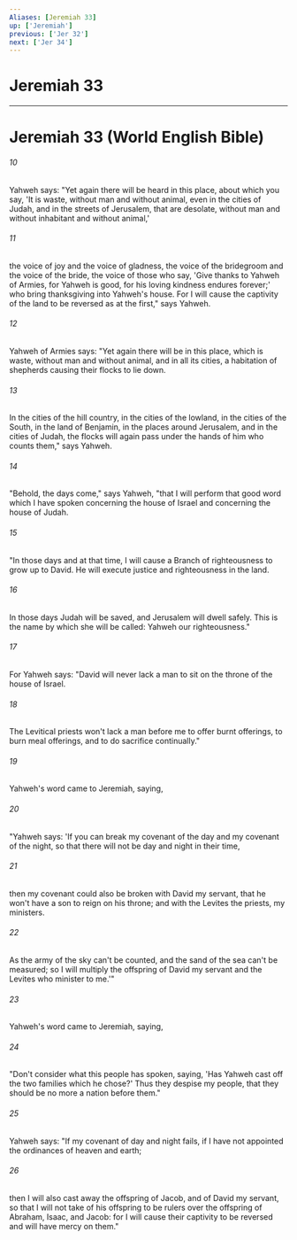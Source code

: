 ```yaml
---
Aliases: [Jeremiah 33]
up: ['Jeremiah']
previous: ['Jer 32']
next: ['Jer 34']
---
```

# Jeremiah 33
***

# Jeremiah 33 (World English Bible) 



###### 10 

Yahweh says: "Yet again there will be heard in this place, about which you say, 'It is waste, without man and without animal, even in the cities of Judah, and in the streets of Jerusalem, that are desolate, without man and without inhabitant and without animal,' 



###### 11 

the voice of joy and the voice of gladness, the voice of the bridegroom and the voice of the bride, the voice of those who say, 'Give thanks to Yahweh of Armies, for Yahweh is good, for his loving kindness endures forever;' who bring thanksgiving into Yahweh's house. For I will cause the captivity of the land to be reversed as at the first," says Yahweh. 



###### 12 

Yahweh of Armies says: "Yet again there will be in this place, which is waste, without man and without animal, and in all its cities, a habitation of shepherds causing their flocks to lie down. 



###### 13 

In the cities of the hill country, in the cities of the lowland, in the cities of the South, in the land of Benjamin, in the places around Jerusalem, and in the cities of Judah, the flocks will again pass under the hands of him who counts them," says Yahweh. 



###### 14 

"Behold, the days come," says Yahweh, "that I will perform that good word which I have spoken concerning the house of Israel and concerning the house of Judah. 



###### 15 

"In those days and at that time, I will cause a Branch of righteousness to grow up to David. He will execute justice and righteousness in the land. 



###### 16 

In those days Judah will be saved, and Jerusalem will dwell safely. This is the name by which she will be called: Yahweh our righteousness." 



###### 17 

For Yahweh says: "David will never lack a man to sit on the throne of the house of Israel. 



###### 18 

The Levitical priests won't lack a man before me to offer burnt offerings, to burn meal offerings, and to do sacrifice continually." 



###### 19 

Yahweh's word came to Jeremiah, saying, 



###### 20 

"Yahweh says: 'If you can break my covenant of the day and my covenant of the night, so that there will not be day and night in their time, 



###### 21 

then my covenant could also be broken with David my servant, that he won't have a son to reign on his throne; and with the Levites the priests, my ministers. 



###### 22 

As the army of the sky can't be counted, and the sand of the sea can't be measured; so I will multiply the offspring of David my servant and the Levites who minister to me.'" 



###### 23 

Yahweh's word came to Jeremiah, saying, 



###### 24 

"Don't consider what this people has spoken, saying, 'Has Yahweh cast off the two families which he chose?' Thus they despise my people, that they should be no more a nation before them." 



###### 25 

Yahweh says: "If my covenant of day and night fails, if I have not appointed the ordinances of heaven and earth; 



###### 26 

then I will also cast away the offspring of Jacob, and of David my servant, so that I will not take of his offspring to be rulers over the offspring of Abraham, Isaac, and Jacob: for I will cause their captivity to be reversed and will have mercy on them."
